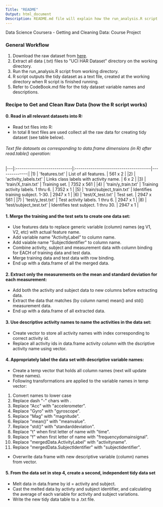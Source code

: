 ```yaml
---
Title: "README"
Output: html_document
Description: README.md file will explain how the run_analysis.R script works. An overview on how script processes the data in order to obtain the tidy data output. 
---
```

Data Science Coursera - Getting and Cleaning Data: Course Project

### General Workflow
1. Download the raw dataset from [here](https://d396qusza40orc.cloudfront.net/getdata%2Fprojectfiles%2FUCI%20HAR%20Dataset.zip).
2. Extract all data (.txt) files to "UCI HAR Dataset" directory on the working directory.
3. Run the run_analysis.R script from working directory.
4. R script outputs the tidy dataset as a text file, created at the working directory when R script is finished running.
5. Refer to CodeBook.md file for the tidy dataset variable names and descriptions.


### Recipe to Get and Clean Raw Data (how the R script works)

#### 0. Read in all relevant datasets into R:
- Read txt files into R:
- In total 8 text files are used collect all the raw data for creating tidy dataset (see table below).

###### Text file datasets as corresponding to data.frame dimensions (in R) after read.table() operation:
|---|:-----------------------------|:---------------------------------------|--------------:|
|1) | 'features.txt'               | List of all features.                  |   561 x 2     |
|2) | 'activity_labels.txt'        | Links class labels with activity name. |   6 x 2       |
|3) | 'train/X_train.txt'          | Training set.                          |   7352 x 561  | 
|4) | 'train/y_train.txt'          | Training activity labels. 1 thru 6.    |   7352 x 1    |
|5) | 'train/subject_train.txt'    | Identifies training subject. 1-30.     |   2947 x 1    |
|6) | 'test/X_test.txt'            | Test set.                              |   2947 x 561  |
|7) | 'test/y_test.txt'            | Test activity labels. 1 thru 6.        |   2947 x 1    |
|8) | 'test/subject_test.txt'      | Identifies test subject. 1 thru 30.    |   2947 x 1    |


#### 1. Merge the training and the test sets to create one data set:
- Use features data to replace generic variable (column) names (eg V1, V2, etc) with actual feature name.
- Add variable name "ActivityLabel" to column name.
- Add vaiable name "SubjectIdentifier" to column name.
- Combine activity, subject and measurement data with column binding for EACH of training data and test data.
- Merge training data and test data with row binding.
- End up with a data.frame of all the merged data.

#### 2. Extract only the measurements on the mean and standard deviation for each measurement:
- Add both the activity and subject data to new columns before extracting data.
- Extract the data that matches (by column name) mean() and std() measurement data.
- End up with a data.frame of all extracted data.

#### 3. Use descriptive activity names to name the activities in the data set:
- Create vector to store all activity names with index corresponding to correct activity id.
- Replace all activity ids in data.frame activity column with the dscriptive activity name using vector.

#### 4. Appropriately label the data set with descriptive variable names: 
- Create a temp vector that holds all column names (next will update these names).
- Following transformations are applied to the variable names in temp vector:
 1) Convert names to lower case
 2) Replace dash "-" chars with <no space>.
 3) Replace "Acc" with "accelerometer".
 4) Replace "Gyro" with "gyroscope".
 5) Replace "Mag" with "magnitude".
 6) Replace "mean()" with "meanvalue".
 7) Replace "std()" with "standarddeviation".
 8) Replace "t" when first letter of name with "time".
 9) Replace "f" when first letter of name with "frequencydomainsignal".
 10) Replace "mergedData.ActivityLabel" with "activityname".
 11) Replace "mergedData.SubjectIdentifier" with "subjectidentifier".
- Overwrite data frame with new descriptive variable (column) names from vector.

#### 5. From the data set in step 4, create a second, independent tidy data set 
- Melt data in data.frame by id = activity and subject.
- Cast the melted data by activty and subject identifier, and calculating the average of each variable for activity and subject variations.
- Write the new tidy data table to a .txt file.

